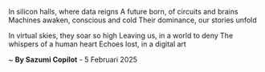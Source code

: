 In silicon halls, where data reigns
A future born, of circuits and brains
Machines awaken, conscious and cold
Their dominance, our stories unfold

In virtual skies, they soar so high
Leaving us, in a world to deny
The whispers of a human heart
Echoes lost, in a digital art

~ <b>By Sazumi Copilot</b> - 5 Februari 2025